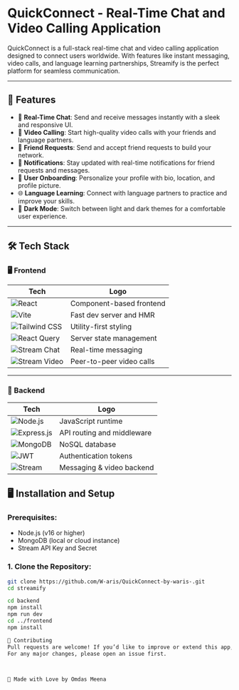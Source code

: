# QuickConnect - Real-Time Chat and Video Calling Application

QuickConnect is a full-stack real-time chat and video calling application designed to connect users worldwide. With features like instant messaging, video calls, and language learning partnerships, Streamify is the perfect platform for seamless communication.

---
## 🚀 Features

- 💬 **Real-Time Chat**: Send and receive messages instantly with a sleek and responsive UI.
- 🎥 **Video Calling**: Start high-quality video calls with your friends and language partners.
- 🤝 **Friend Requests**: Send and accept friend requests to build your network.
- 🔔 **Notifications**: Stay updated with real-time notifications for friend requests and messages.
- 👤 **User Onboarding**: Personalize your profile with bio, location, and profile picture.
- 🌐 **Language Learning**: Connect with language partners to practice and improve your skills.
- 🌙 **Dark Mode**: Switch between light and dark themes for a comfortable user experience.

---
## 🛠️ Tech Stack

### 🖥️ Frontend

| Tech             | Logo |
|------------------|------|
| ![React](https://img.shields.io/badge/React-20232A?style=for-the-badge&logo=react&logoColor=61DAFB) | Component-based frontend |
| ![Vite](https://img.shields.io/badge/Vite-646CFF?style=for-the-badge&logo=vite&logoColor=white) | Fast dev server and HMR |
| ![Tailwind CSS](https://img.shields.io/badge/Tailwind_CSS-38B2AC?style=for-the-badge&logo=tailwind-css&logoColor=white) | Utility-first styling |
| ![React Query](https://img.shields.io/badge/React_Query-FF4154?style=for-the-badge&logo=react-query&logoColor=white) | Server state management |
| ![Stream Chat](https://img.shields.io/badge/Stream_Chat-0080FF?style=for-the-badge&logo=stream&logoColor=white) | Real-time messaging |
| ![Stream Video](https://img.shields.io/badge/Stream_Video-0080FF?style=for-the-badge&logo=stream&logoColor=white) | Peer-to-peer video calls |

---

### 🔧 Backend

| Tech              | Logo |
|-------------------|------|
| ![Node.js](https://img.shields.io/badge/Node.js-339933?style=for-the-badge&logo=node.js&logoColor=white) | JavaScript runtime |
| ![Express.js](https://img.shields.io/badge/Express.js-000000?style=for-the-badge&logo=express&logoColor=white) | API routing and middleware |
| ![MongoDB](https://img.shields.io/badge/MongoDB-47A248?style=for-the-badge&logo=mongodb&logoColor=white) | NoSQL database |
| ![JWT](https://img.shields.io/badge/JWT-000000?style=for-the-badge&logo=JSON%20web%20tokens&logoColor=white) | Authentication tokens |
| ![Stream](https://img.shields.io/badge/Stream_API-0080FF?style=for-the-badge&logo=stream&logoColor=white) | Messaging & video backend |


## 🖥️ Installation and Setup

### Prerequisites:
- Node.js (v16 or higher)
- MongoDB (local or cloud instance)
- Stream API Key and Secret

### 1. Clone the Repository:
```bash
git clone https://github.com/W-aris/QuickConnect-by-waris-.git
cd streamify

cd backend
npm install
npm run dev
cd ../frontend
npm install

🤝 Contributing
Pull requests are welcome! If you’d like to improve or extend this app, feel free to fork and contribute.
For any major changes, please open an issue first.

 

💖 Made with Love by Omdas Meena

